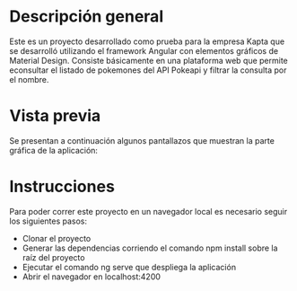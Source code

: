 # Descripción general

Este es un proyecto desarrollado como prueba para la empresa Kapta que se desarrolló utilizando el framework Angular con elementos gráficos de Material Design. Consiste básicamente en una plataforma web que permite econsultar el listado de pokemones del API Pokeapi y filtrar la consulta por el nombre.

# Vista previa

Se presentan a continuación algunos pantallazos que muestran la parte gráfica de la aplicación:

# Instrucciones

Para poder correr este proyecto en un navegador local es necesario seguir los siguientes pasos:

* Clonar el proyecto
* Generar las dependencias corriendo el comando npm install sobre la raíz del proyecto
* Ejecutar el comando ng serve que despliega la aplicación 
* Abrir el navegador en localhost:4200